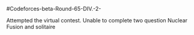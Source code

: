 #Codeforces-beta-Round-65-DIV.-2-

Attempted the virtual contest.
Unable to complete two question Nuclear Fusion and solitaire
